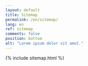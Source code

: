 ```yaml
---
layout: default
title: Sitemap
permalink: /en/sitemap/
lang: en
ref: sitemap
comments: false
position: bottom
alt: "Lorem ipsum dolor sit amut."
---
```

{% include sitemap.html %}
